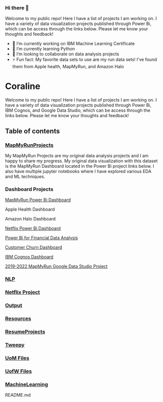 ### Hi there 👋

Welcome to my public repo! Here I have a list of projects I am working on. I have a variety of data visualization projects published through Power Bi, which can be access through the links below. Please let me know your thoughts and feedback!

- 🔭 I’m currently working on IBM Machine Learning Certificate
- 🌱 I’m currently learning Python
- 👯 I’m looking to collaborate on data analysis projects
- ⚡ Fun fact: My favorite data sets to use are my run data sets! I've found them from Apple health, MapMyRun, and Amazon Halo

# Coraline

Welcome to my public repo! Here I have a list of projects I am working on. I have a variety of data visualization projects published through Power Bi, IBM Cognos, and Google Data Studio, which can be access through the links below. Please let me know your thoughts and feedback!

## Table of contents

### [MapMyRunProjects](https://github.com/Cbhami/Coraline/tree/master/MapMyRunProjects)

My MapMyRun Projects are my original data analysis projects and I am happy to share my progress. My original data visualization with this dataset is the MapMyRun Dashboard located in the Power Bi project links below. I also have multiple jupyter notebooks where I have explored various EDA and ML techniques.

### Dashboard Projects

[MapMyRun Power Bi Dashboard](https://app.powerbi.com/view?r=eyJrIjoiMjUzZjU5ZDYtNmQ3ZC00MWMxLTk3OWMtZmIwNDM3YzM1NjMwIiwidCI6ImRkMjQ2ZTRhLTU0MzQtNGUxNS04YWUzLTkxYWQ5Nzk3YjIwOSIsImMiOjN9&pageName=ReportSection)

Apple Health Dashboard

Amazon Halo Dashboard

[Netflix Power Bi Dashboard](https://app.powerbi.com/view?r=eyJrIjoiNmYwMWMwYjItNWVjZS00MzEwLTlmZjAtZmU3NWM2YzQ3NzU1IiwidCI6ImRkMjQ2ZTRhLTU0MzQtNGUxNS04YWUzLTkxYWQ5Nzk3YjIwOSIsImMiOjN9&pageName=ReportSection)

[Power Bi for Financial Data Analysis](https://app.powerbi.com/view?r=eyJrIjoiMjE1YWY1OGYtYmRhOS00MDgwLTk5M2UtYWYwNWI2NTQ0MTljIiwidCI6ImRkMjQ2ZTRhLTU0MzQtNGUxNS04YWUzLTkxYWQ5Nzk3YjIwOSIsImMiOjN9&pageName=ReportSection)

[Customer Churn Dashboard](https://app.powerbi.com/view?r=eyJrIjoiMGQ5NzhiMDktNmQyNS00ZDZiLWIwMjgtZjI1YWRlNWJhZGI0IiwidCI6ImRkMjQ2ZTRhLTU0MzQtNGUxNS04YWUzLTkxYWQ5Nzk3YjIwOSIsImMiOjN9&pageName=ReportSection)

[IBM Cognos Dashboard](https://dataplatform.cloud.ibm.com/dashboards/a98ff4b5-cb40-41cd-b0fa-b10e53804cb1/view/6c21a00238940acb7fe8e2e4079c28067a332258b2bb805783d77b4959317997f06f4794c82c4d0e8c450561f3ed125dcd)

[2019-2022 MapMyRun Google Data Studio Project](https://datastudio.google.com/reporting/31573b87-1115-4cf6-9499-88db18c5ee03)

### [NLP](https://github.com/Cbhami/Coraline/tree/master/NLP)

### [Netflix Project](https://github.com/Cbhami/Coraline/tree/master/Netflix%20Project)

### [Output](https://github.com/Cbhami/Coraline/tree/master/Output)

### [Resources](Resources)

### [ResumeProjects](https://github.com/Cbhami/Coraline/tree/master/ResumeProjects)

### [Tweepy](https://github.com/Cbhami/Coraline/tree/master/Tweepy)

### [UoM Files](https://github.com/Cbhami/Coraline/tree/master/UoM%20Files)

### [UofW Files](https://github.com/Cbhami/Coraline/tree/master/UoM%20Files)

### [MachineLearning](https://github.com/Cbhami/Coraline/tree/master/MachineLearning)

README.md
